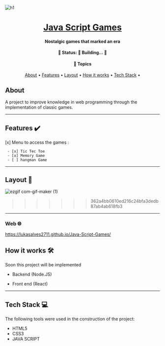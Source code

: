 
![h1](https://user-images.githubusercontent.com/79018137/152645927-e7714027-0497-44e6-a365-93a6e40c447c.png)

##

<h1 align="center">
    <a href="#"> Java Script Games </a>
</h1>

<h4 align="center">
    Nostalgic games that marked an era
</h4>

<h4 align="center"> 
	🚧   Status: 🚀 Building...  🚧
</h4>

<h4 align="center">
    🏁 Topics
</h4> 

<p align="center">
 <a href="#about">About</a> •
 <a href="#features">Features</a> •
 <a href="#layout">Layout</a> •
 <a href="#how-it-works">How it works</a> • 
 <a href="#tech-stack">Tech Stack</a> • 
 

</p>


## About

A project to improve knowledge in web programming through the implementation of classic games.

---

## Features  ✔️


 [x] Menu to access the games :

     - [x] Tic Tec Toe 
     - [x] Memory Game
     - [ ] hangman Game
     
---


## Layout  🎨


![ezgif com-gif-maker (1)](https://user-images.githubusercontent.com/79018137/150987829-45ed6bf5-92a2-4de2-9107-f8241dc81595.gif)
>>>>>>> 362a4bb0610ed216c24bfa3dedb87ab4ab618fb3


---


### Web  🌐


https://lukasalves2711.github.io/Java-Script-Games/



## How it works  🛠️

Soon this project will be implemented

* Backend (Node.JS)

* Front end (React)


---

## Tech Stack  💻

The following tools were used in the construction of the project:



-   HTML5
-   CSS3
-   JAVA SCRIPT
